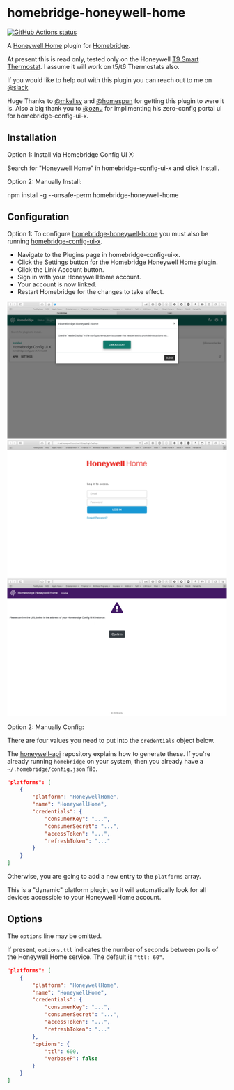 # homebridge-honeywell-home

<p align="left">
  <a href="https://github.com/donavanbecker/homebridge-honeywell-home"><img alt="GitHub Actions status" src="https://github.com/donavanbecker/homebridge-honeywell-home/workflows/Node/badge.svg"></a>
</p>

A [Honeywell Home](https://honeywellhome.com) plugin for [Homebridge](https://homebridge.io/).

At present this is read only,
tested only on the Honeywell [T9 Smart Thermostat](https://t9.honeywellhome.com/).
I assume it will work on t5/t6 Thermostats also.

If you would like to help out with this plugin you can reach out to me on [@slack](http://homebridgeteam.slack.com/)

Huge Thanks to [@mkellsy](https://github.com/mkellsy) and [@homespun](https://github.com/homespun) for getting this plugin to were it is. Also a big thank you to [@oznu](https://github.com/oznu) for implimenting his zero-config portal ui for homebridge-config-ui-x.

## Installation
Option 1: Install via Homebridge Config UI X:

Search for "Honeywell Home" in homebridge-config-ui-x and click Install.

Option 2: Manually Install:

npm install -g --unsafe-perm homebridge-honeywell-home

## Configuration
Option 1:
To configure [homebridge-honeywell-home](https://www.npmjs.com/package/homebridge-honeywell-home) you must also be running [homebridge-config-ui-x](https://github.com/oznu/homebridge-config-ui-x).

* Navigate to the Plugins page in homebridge-config-ui-x.
* Click the Settings button for the Homebridge Honeywell Home plugin.
* Click the Link Account button.
* Sign in with your HoneywellHome account.
* Your account is now linked.
* Restart Homebridge for the changes to take effect.
  
<img src='honeywell/01.png' />
<img src='honeywell/02.png' />
<img src='honeywell/03.png' />

Option 2: Manually Config:

There are four values you need to put into the `credentials` object below.

The [honeywell-api](https://github.com/d0n4v4nb3ck3r/honeywell-api) repository explains how to generate these.
If you're already running `homebridge` on your system,
then you already have a `~/.homebridge/config.json` file.

```json
"platforms": [
    {
        "platform": "HoneywellHome",
        "name": "HoneywellHome",
        "credentials": {
            "consumerKey": "...",
            "consumerSecret": "...",
            "accessToken": "...",
            "refreshToken": "..."
        }
    }
]
```

Otherwise,
you are going to add a new entry to the `platforms` array.

This is a "dynamic" platform plugin,
so it will automatically look for all devices accessible to your Honeywell Home account.

## Options

The `options` line may be omitted.

If present, `options.ttl` indicates the number of seconds between polls of the Honeywell Home service.
The default is `"ttl: 60"`.

```json
"platforms": [
    {
        "platform": "HoneywellHome",
        "name": "HoneywellHome",
        "credentials": {
            "consumerKey": "...",
            "consumerSecret": "...",
            "accessToken": "...",
            "refreshToken": "..."
        },
        "options": {
            "ttl": 600,
            "verboseP": false
        }
    }
]
```

